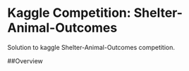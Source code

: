 # Kaggle Competition: Shelter-Animal-Outcomes

Solution to kaggle Shelter-Animal-Outcomes competition.

##Overview

